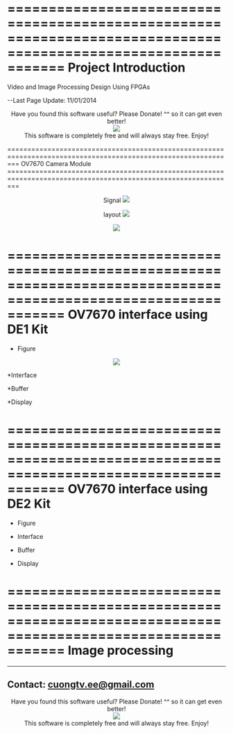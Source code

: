 
===============================================================================================================
Project Introduction 
===============================================================================================================
Video and Image Processing Design Using FPGAs

--Last Page Update: 11/01/2014


<p align="center">
Have you found this software useful? Please Donate! ^^ so it can get even better! <br />
<a href="https://www.paypal.com/cgi-bin/webscr?cmd=_s-xclick&hosted_button_id=2AM852KBMM62J"><img src="https://www.paypalobjects.com/en_US/i/btn/btn_donateCC_LG.gif" hspace="0" vspace="0" border="0" /></a><br />
This software is completely free and will always stay free. Enjoy!
</p>
===============================================================================================================
OV7670 Camera Module
===============================================================================================================
<p align="center">
Signal
<img src="https://scontent-a-nrt.xx.fbcdn.net/hphotos-xap1/v/t1.0-9/10734188_883461848332916_4838891402771798971_n.jpg?oh=e20360080a72db793631652c94de01c8&oe=54EC1808" hspace="0" vspace="0" border="0" />
</p>
<p align="center">
layout
<img src="https://fbcdn-sphotos-c-a.akamaihd.net/hphotos-ak-xfa1/v/t1.0-9/10300168_883461831666251_1780097284525642925_n.jpg?oh=96236ea941de109a97a6b33c9154642a&oe=54E6D067&__gda__=1425360721_79cd981fdc4717e73edb72c5428b82dd" hspace="0" vspace="0" border="0" />
</p>
<p align="center">
<img src="https://scontent-a-nrt.xx.fbcdn.net/hphotos-xfa1/v/t1.0-9/10500546_883461844999583_3666288089770114304_n.jpg?oh=f063233f9ebdef520dea282bda5886b3&oe=54E8A727" hspace="0" vspace="0" border="0" />
</p>


===============================================================================================================
OV7670 interface using DE1 Kit
===============================================================================================================
* Figure
<p align="center">
<img src="https://scontent-b-nrt.xx.fbcdn.net/hphotos-xpf1/t31.0-8/10710380_883452601667174_6665275742451342659_o.jpg" hspace="0" vspace="0" border="0" />
</p>

*Interface

*Buffer

*Display

 
===============================================================================================================
OV7670 interface using DE2 Kit
===============================================================================================================
* Figure

* Interface

* Buffer

* Display


===============================================================================================================
Image processing
===============================================================================================================

---------------------------------------------------------------------------------------------------------------
Contact: cuongtv.ee@gmail.com
---------------------------------------------------------------------------------------------------------------


<p align="center">
Have you found this software useful? Please Donate! ^^ so it can get even better! <br />
<a href="https://www.paypal.com/cgi-bin/webscr?cmd=_s-xclick&hosted_button_id=2AM852KBMM62J"><img src="https://www.paypalobjects.com/en_US/i/btn/btn_donateCC_LG.gif" hspace="0" vspace="0" border="0" /></a><br />
This software is completely free and will always stay free. Enjoy!
